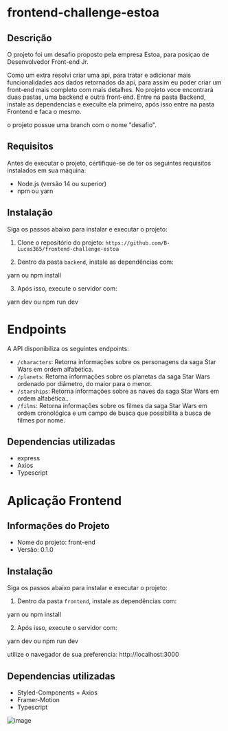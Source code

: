 # frontend-challenge-estoa

## Descrição
O projeto foi um desafio proposto pela empresa Estoa, para posiçao de Desenvolvedor Front-end Jr.

Como um extra resolvi criar uma api, para tratar e adicionar mais funcionalidades aos dados retornados da api, para assim eu poder criar um front-end mais completo com mais detalhes.
No projeto voce encontrará duas pastas, uma backend e outra front-end. Entre na pasta Backend, instale as dependencias e execulte ela primeiro, após isso entre na pasta Frontend e faca o mesmo.

o projeto possue uma branch com o nome "desafio".

## Requisitos
Antes de executar o projeto, certifique-se de ter os seguintes requisitos instalados em sua máquina:

- Node.js (versão 14 ou superior)
- npm ou yarn

## Instalação

Siga os passos abaixo para instalar e executar o projeto:

1. Clone o repositório do projeto: `https://github.com/B-Lucas365/frontend-challenge-estoa`

2. Dentro da pasta `backend`, instale as dependências com:

yarn ou npm install

3. Após isso, execute o servidor com:

yarn dev ou npm run dev


# Endpoints

A API disponibiliza os seguintes endpoints:

- `/characters`: Retorna informações sobre os personagens da saga Star Wars em ordem alfabética.
- `/planets`: Retorna informações sobre os planetas da saga Star Wars ordenado por diâmetro, do maior para o menor.
- `/starships`: Retorna informações sobre as naves da saga Star Wars em ordem alfabética..
- `/films`: Retorna informações sobre os filmes da saga Star Wars em ordem cronológica e um campo de busca que possibilita a busca de filmes por nome.

## Dependencias utilizadas

- express
- Axios
- Typescript




# Aplicação Frontend


## Informações do Projeto

- Nome do projeto: front-end
- Versão: 0.1.0


## Instalação

Siga os passos abaixo para instalar e executar o projeto:

1. Dentro da pasta `frontend`, instale as dependências com:

yarn ou npm install

2. Após isso, execute o servidor com:

yarn dev ou npm run dev

utilize o navegador de sua preferencia: http://localhost:3000


## Dependencias utilizadas

- Styled-Components
= Axios
- Framer-Motion
- Typescript

![image](https://github.com/B-Lucas365/frontend-challenge-estoa/assets/82220876/54b45e2f-29d0-4150-8350-4927d8feed47)



